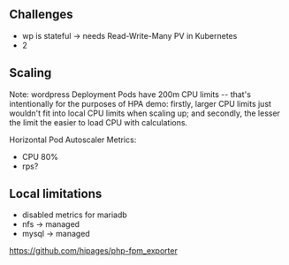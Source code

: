 ## Challenges

* wp is stateful -> needs Read-Write-Many PV in Kubernetes
* 2

## Scaling

Note: wordpress Deployment Pods have 200m CPU limits -- that's intentionally for
the purposes of HPA demo: firstly, larger CPU limits just wouldn't fit into
local CPU limits when scaling up; and secondly, the lesser the limit the easier
to load CPU with calculations.

Horizontal Pod Autoscaler
Metrics:
* CPU 80%
* rps?

## Local limitations

* disabled metrics for mariadb
* nfs -> managed
* mysql -> managed

https://github.com/hipages/php-fpm_exporter
